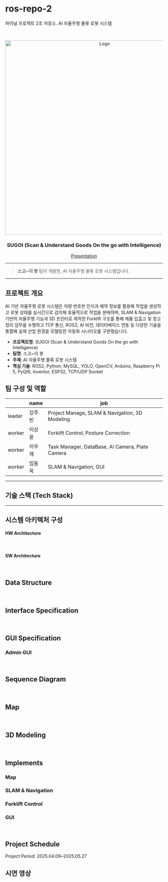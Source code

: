 # ros-repo-2
파이널 프로젝트 2조 저장소. AI 자율주행 물류 로봇 시스템

<br />
<p align="center">
  <a href="https://github.com/addinedu-ros-8th/deeplearning-repo-5">
    <img src="https://github.com/user-attachments/assets/cf258d3d-4bb2-4909-8fa8-9330b97f4dea" alt="Logo" width="620px">
  </a>

  <h3 align="center">SUGOI (Scan & Understand Goods On the go with Intelligence)</h3>
  <p align="center">
    <a href="https://www.miricanvas.com/v2/design/14nnz4f">Presentation</a>
  </p>
</p>
<hr>

> **스고~이 봇** 팀이 개발한, AI 자율주행 물류 로봇 시스템입니다. 

---

## 프로젝트 개요

AI 기반 자율주행 로봇 시스템은 차량 번호판 인식과 예약 정보를 활용해 작업을 생성하고 로봇 상태를 실시간으로 감지해 효율적으로 작업을 분배하며,
SLAM & Navigation 기반의 자율주행 기능과 3D 프린터로 제작한 Forklift 구조를 통해 제품 입출고 및 창고 정리 임무를 수행하고
TCP 통신, ROS2, AI 비전, 데이터베이스 연동 등 다양한 기술을 통합해 실제 산업 환경을 모델링한 자동화 시나리오를 구현했습니다.

- **프로젝트명**: SUGOI (Scan & Understand Goods On the go with Intelligence)
- **팀명**: 스고~이 봇
- **주제**: AI 자율주행 물류 로봇 시스템
- **핵심 기술**: ROS2, Python, MySQL, YOLO, OpenCV, Arduino, Raspberry Pi 5, PyQt6, Inventor, ESP32, TCP/UDP Socket

## 팀 구성 및 역할
|        | name | job |
|--------|------|-----|
| leader | 강주빈 |  Project Manage, SLAM & Navigation, 3D Modeling |   
| worker | 이상윤 |  Forklift Control, Posture Correction |   
| worker | 이우재 |  Task Manager, DataBase, AI Camera, Plate Camera |    
| worker | 임동욱 |  SLAM & Navigation, GUI | 

---

## 기술 스택 (Tech Stack)



---

## 시스템 아키텍처 구성

#### HW Architecture

<br >

#### SW Architecture

<br >

## Data Structure

<br >

## Interface Specification

<br >

## GUI Specification
### Admin GUI

<br >

## Sequence Diagram

<br >

## Map

<br >

## 3D Modeling

<br >

## Implements
### Map

### SLAM & Navigation

### Forklift Control

### GUI

<br >

## Project Schedule
Project Period: 2025.04.09~2025.05.27
<br >



## 시연 영상
